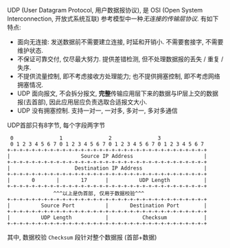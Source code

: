 UDP (User Datagram Protocol, 用户数据报协议), 是 OSI (Open System Interconnection, 开放式系统互联) 参考模型中一种*无连接的传输层协议*. 有如下特点:

- 面向无连接: 发送数据前不需要建立连接, 时延和开销小. 不需要套接字, 不需要维护状态.
- 不保证可靠交付, 仅尽最大努力. 提供差错检测, 但不处理数据报的丢失 / 重复 / 失序.
- 不提供流量控制, 即不考虑接收方处理能力; 也不提供拥塞控制, 即不考虑网络拥塞情况.
- UDP 面向报文, 不会拆分报文, **完整**传输应用层下来的数据与IP层上交的数据报(去首部), 因此应用层应负责选取合适报文大小.
- UDP 没有拥塞控制. 支持一对一, 一对多, 多对一, 多对多通信

UDP首部只有8字节, 每个字段两字节
```
 0               1               2               3
 0 1 2 3 4 5 6 7 0 1 2 3 4 5 6 7 0 1 2 3 4 5 6 7 0 1 2 3 4 5 6 7
+-+-+-+-+-+-+-+-+-+-+-+-+-+-+-+-+-+-+-+-+-+-+-+-+-+-+-+-+-+-+-+-+
|                       Source IP Address                       |
+-+-+-+-+-+-+-+-+-+-+-+-+-+-+-+-+-+-+-+-+-+-+-+-+-+-+-+-+-+-+-+-+
|                     Destination IP Address                    |
+-+-+-+-+-+-+-+-+-+-+-+-+-+-+-+-+-+-+-+-+-+-+-+-+-+-+-+-+-+-+-+-+
|       0       |       17      |          UDP Length           |
+-+-+-+-+-+-+-+-+-+-+-+-+-+-+-+-+-+-+-+-+-+-+-+-+-+-+-+-+-+-+-+-+
               ^^^以上是伪首部, 仅用于数据校验^^^
+-+-+-+-+-+-+-+-+-+-+-+-+-+-+-+-+-+-+-+-+-+-+-+-+-+-+-+-+-+-+-+-+
|          Source Port          |       Destination Port        |
+-+-+-+-+-+-+-+-+-+-+-+-+-+-+-+-+-+-+-+-+-+-+-+-+-+-+-+-+-+-+-+-+
|          UDP Length           |           Checksum            |
+-+-+-+-+-+-+-+-+-+-+-+-+-+-+-+-+-+-+-+-+-+-+-+-+-+-+-+-+-+-+-+-+
```
其中, 数据校验 `Checksum` 段针对整个数据报 (首部+数据)
